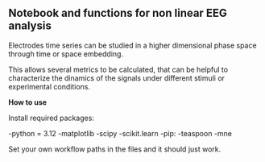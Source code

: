 ## **Notebook and functions for non linear EEG analysis**

Electrodes time series can be studied in a higher dimensional phase space through time or space embedding.

This allows several metrics to be calculated, that can be helpful to characterize the dinamics of the signals under different stimuli or experimental conditions.

**How to use**

Install required packages:

  -python = 3.12
  -matplotlib
  -scipy
  -scikit.learn
  -pip:
    -teaspoon
    -mne

Set your own workflow paths in the files and it should just work.
